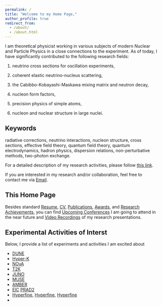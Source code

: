 ```yaml
---
permalink: /
title: "Welcome to my Home Page,"
author_profile: true
redirect_from: 
  - /about/
  - /about.html
---
```


I am theoretical physicist working in various subjects of modern Nuclear and Particle Physics in a close connections to the experiment. As of today, I have significantly contributed to the following research fields: 

1) neutrino cross sections for oscillation experiments,

2) coherent elastic neutrino-nucleus scattering,

3) the Cabibbo-Kobayashi-Maskawa mixing matrix and neutron decay,
  
4) nucleon form factors,

5) precision physics of simple atoms,

6) nucleon and nuclear structure in large nuclei.

Keywords
------
radiative corrections, neutrino interactions, nucleon structure, cross sections, effective field theory, quantum field theory, quantum electrodynamics, hadron physics, dispersion relations, non-perturbative methods, two-photon exchange.

For a detailed description of my research activities, please follow [this link](https://tomalak7.github.io/achievements).

If you are interested in my research and/or collaboration, feel free to contact me via [Email](mailto:sashatomalak@icloud.com).

This Home Page
------

Besides standard [Resume](https://tomalak7.github.io/resume), [CV](https://tomalak7.github.io/cv), [Publications](https://tomalak7.github.io/publications), [Awards](https://tomalak7.github.io/awards), and [Research Achievements](https://tomalak7.github.io/achievements), you can find [Upcoming Conferences](https://tomalak7.github.io/conferences) I am going to attend in the near future and [Video Recordings](https://tomalak7.github.io/records) of my research presentations.


Experimental Activities of Interst
------

Below, I provide a list of experiments and activities I am excited about
- [DUNE]()
- [Hyper-K]()
- [NOvA]()
- [T2K]()
- [JUNO]()
- [MUSE]()
- [AMBER]()
- [EIC]()
[PRAD2]()
- [Hyperfine](), [Hyperfine](), [Hyperfine]()
- 

<!---
Projects and Jobs
------
If you are highly motivated-bachelor/master/PhD student, or postdocs and seeking for opportunities to continue research, please do not hesitate to contact me via [Email](mailto:sashatomalak@icloud.com).
--->
